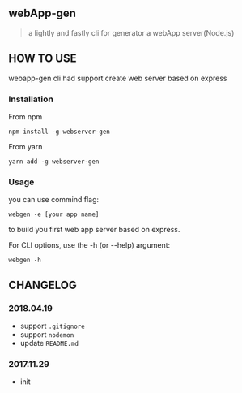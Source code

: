 ## webApp-gen
> a lightly and fastly cli for generator a webApp server(Node.js)

## HOW TO USE

webapp-gen cli had support create web server based on express

### Installation

From npm

```
npm install -g webserver-gen
```

From yarn

```
yarn add -g webserver-gen
```

### Usage

you can use commind flag:

```
webgen -e [your app name]
```

to build you first web app server based on express.

For CLI options, use the -h (or --help) argument:

```
webgen -h
```

## CHANGELOG

### 2018.04.19
- support `.gitignore`
- support `nodemon`
- update `README.md`

### 2017.11.29
- init
